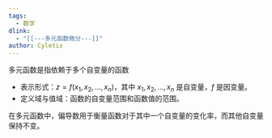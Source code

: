 ```yaml
---
tags:
  - 数学
dlink:
  - "[[---多元函数微分---]]"
author: Cyletix
---
```

多元函数是指依赖于多个自变量的函数

- 表示形式：$z=f(x_1, x_2, ..., x_n)$，其中 $x_1, x_2, ..., x_n$ 是自变量，$f$ 是因变量。
- 定义域与值域：函数的自变量范围和函数值的范围。

在多元函数中，偏导数用于衡量函数对于其中一个自变量的变化率，而其他自变量保持不变。


